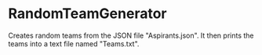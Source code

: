# RandomTeamGenerator
Creates random teams from the JSON file "Aspirants.json".
It then prints the teams into a text file named "Teams.txt".